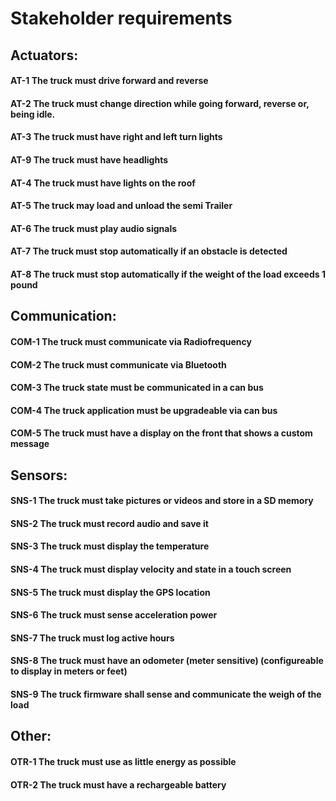 # Stakeholder requirements

## Actuators:
#### AT-1 The truck must drive forward and reverse
#### AT-2 The truck must change direction while going forward, reverse or, being idle.  
#### AT-3 The truck must have right and left turn lights
#### AT-9 The truck must have headlights
#### AT-4 The truck must have lights on the roof
#### AT-5 The truck may load and unload the semi Trailer
#### AT-6 The truck must play audio signals
#### AT-7 The truck must stop automatically if an obstacle is detected
#### AT-8 The truck must stop automatically if the weight of the load exceeds 1 pound

## Communication:
#### COM-1 The truck must communicate via Radiofrequency 
#### COM-2 The truck must communicate via Bluetooth
#### COM-3 The truck state must be communicated in a can bus
#### COM-4 The truck application must be upgradeable via can bus
#### COM-5 The truck must have a display on the front that shows a custom message 


## Sensors:
#### SNS-1 The truck must take pictures or videos and store in a SD memory
#### SNS-2 The truck must record audio and save it
#### SNS-3 The truck must display the temperature
#### SNS-4 The truck must display velocity and state in a touch screen
#### SNS-5 The truck must display the GPS location
#### SNS-6 The truck must sense acceleration power
#### SNS-7 The truck must log active hours
#### SNS-8 The truck must have an odometer (meter sensitive) (configureable to display in meters or feet)
#### SNS-9 The truck firmware shall sense and communicate the weigh of the load

## Other:
#### OTR-1 The truck must use as little energy as possible
#### OTR-2 The truck must have a rechargeable battery